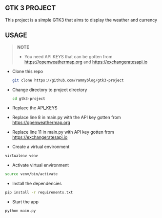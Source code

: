 ## GTK 3 PROJECT

This project is a simple GTK3 that aims to display the weather and currency 

## USAGE

> **NOTE**</br>
>
> - You need API KEYS that can be gotten from https://openweathermap.org and https://exchangeratesapi.io


- Clone this repo

  ```bash
  git clone https://github.com/rammyblog/gtk3-project
  ```

- Change directory to project directory

  ```bash
  cd gtk3-project
  ```

- Replace the API_KEYS

- Replace line 8 in main.py with the API key gotten from https://openweathermap.org

- Replace line 11 in main.py with API key gotten from https://exchangeratesapi.io

- Create a virtual environment

```bash
virtualenv venv
```

- Activate virtual environment

```bash
source venv/bin/activate
```

- Install the dependencies 

```bash
pip install -r requirements.txt
```

- Start the app
```bash
python main.py
```